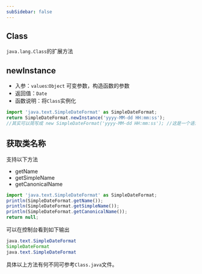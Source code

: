 ```yaml
---
subSidebar: false
---
```

## Class

`java.lang.Class`的扩展方法

## newInstance
- 入参：`values`:`Object`  可变参数，构造函数的参数
- 返回值：`Date`
- 函数说明：将`Class`实例化
```js
import 'java.text.SimpleDateFormat' as SimpleDateFormat;
return SimpleDateFormat.newInstance('yyyy-MM-dd HH:mm:ss');
//其实可以简写成 new SimpleDateFormat('yyyy-MM-dd HH:mm:ss'); //这是一个语法糖 ^_^
```

## 获取类名称

支持以下方法

* getName
* getSimpleName
* getCanonicalName  

```js
import 'java.text.SimpleDateFormat' as SimpleDateFormat;
println(SimpleDateFormat.getName());
println(SimpleDateFormat.getSimpleName());
println(SimpleDateFormat.getCanonicalName());
return null;
```

可以在控制台看到如下输出

```java
java.text.SimpleDateFormat
SimpleDateFormat
java.text.SimpleDateFormat
```

具体以上方法有何不同可参考`Class.java`文件。

